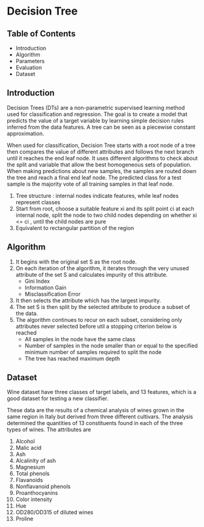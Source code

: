 # Decision Tree
## Table of Contents
- Introduction
- Algorithm
- Parameters
- Evaluation
- Dataset

## Introduction
Decision Trees (DTs) are a non-parametric supervised learning method used for classification and regression. The goal is to create a model that predicts the value of a target variable by learning simple decision rules inferred from the data features. A tree can be seen as a piecewise constant approximation.

When used for classification, Decision Tree starts with a root node of a tree then compares the value of different attributes and follows the next branch until it reaches the end leaf node. It uses different algorithms to check about the split and variable that allow the best homogeneous sets of population. When making predictions about new samples, the samples are routed down the tree and reach a final end leaf node. The predicted class for a test sample is the majority vote of all training samples in that leaf node.

1. Tree structure : internal nodes indicate features, while leaf nodes represent classes
2. Start from root, choose a suitable feature xi and its split point ci at each internal node, split the node to two child nodes depending on whether xi <= ci , until the child nodes are pure
3. Equivalent to rectangular partition of the region

## Algorithm
1. It begins with the original set S as the root node.
2. On each iteration of the algorithm, it iterates through the very unused attribute of the set S and calculates impurity of this attribute.
    - Gini Index
    - Information Gain
    - Misclassification Error
3. It then selects the attribute which has the largest impurity.
4. The set S is then split by the selected attribute to produce a subset of the data.
5. The algorithm continues to recur on each subset, considering only attributes never selected before util a stopping criterion below is reached
    - All samples in the node have the same class
    - Number of samples in the node smaller than or equal to the specified minimum number of samples required to split the node
    - The tree has reached maximum depth

## Dataset
Wine dataset have three classes of target labels, and 13 features, which is a good dataset for testing a new classifier.

These data are the results of a chemical analysis of wines grown in the same region in Italy but derived from three different cultivars. The analysis determined the quantities of 13 constituents found in each of the three types of wines.
The attributes are
1. Alcohol
2. Malic acid
3. Ash
4. Alcalinity of ash
5. Magnesium
6. Total phenols
7. Flavanoids
8. Nonflavanoid phenols
9. Proanthocyanins
10. Color intensity
11. Hue
12. OD280/OD315 of diluted wines
13. Proline